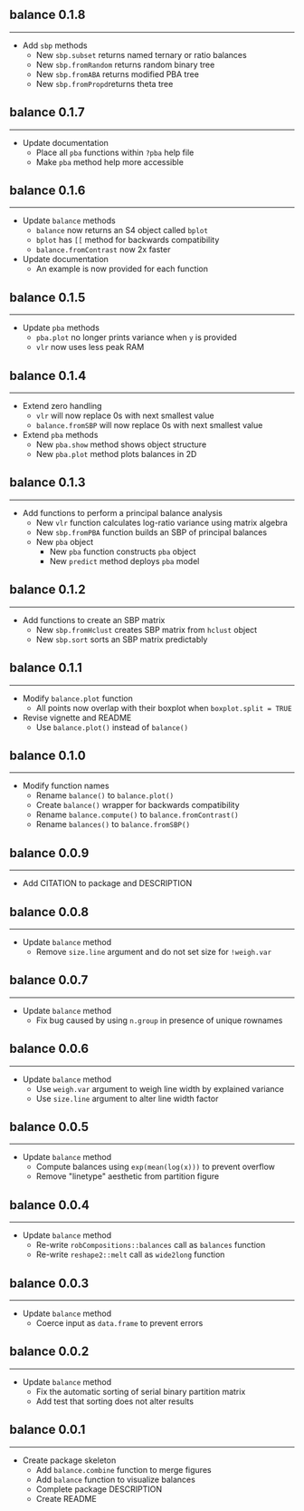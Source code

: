 ## balance 0.1.8
---------------------
* Add `sbp` methods
    * New `sbp.subset` returns named ternary or ratio balances
    * New `sbp.fromRandom` returns random binary tree
    * New `sbp.fromABA` returns modified PBA tree
    * New `sbp.fromPropd`returns theta tree

## balance 0.1.7
---------------------
* Update documentation
    * Place all `pba` functions within `?pba` help file
    * Make `pba` method help more accessible

## balance 0.1.6
---------------------
* Update `balance` methods
    * `balance` now returns an S4 object called `bplot`
    * `bplot` has `[[` method for backwards compatibility
    * `balance.fromContrast` now 2x faster
* Update documentation
    * An example is now provided for each function

## balance 0.1.5
---------------------
* Update `pba` methods
    * `pba.plot` no longer prints variance when `y` is provided
    * `vlr` now uses less peak RAM

## balance 0.1.4
---------------------
* Extend zero handling
    * `vlr` will now replace 0s with next smallest value
    * `balance.fromSBP` will now replace 0s with next smallest value
* Extend `pba` methods
    * New `pba.show` method shows object structure
    * New `pba.plot` method plots balances in 2D

## balance 0.1.3
---------------------
* Add functions to perform a principal balance analysis
    * New `vlr` function calculates log-ratio variance using matrix algebra
    * New `sbp.fromPBA` function builds an SBP of principal balances
    * New `pba` object
        * New `pba` function constructs `pba` object
        * New `predict` method deploys `pba` model

## balance 0.1.2
---------------------
* Add functions to create an SBP matrix
    * New `sbp.fromHclust` creates SBP matrix from `hclust` object
    * New `sbp.sort` sorts an SBP matrix predictably

## balance 0.1.1
---------------------
* Modify `balance.plot` function
    * All points now overlap with their boxplot when `boxplot.split = TRUE`
* Revise vignette and README
    * Use `balance.plot()` instead of `balance()`

## balance 0.1.0
---------------------
* Modify function names
    * Rename `balance()` to `balance.plot()`
    * Create `balance()` wrapper for backwards compatibility
    * Rename `balance.compute()` to `balance.fromContrast()`
    * Rename `balances()` to `balance.fromSBP()`

## balance 0.0.9
---------------------
* Add CITATION to package and DESCRIPTION

## balance 0.0.8
---------------------
* Update `balance` method
    * Remove `size.line` argument and do not set size for `!weigh.var`

## balance 0.0.7
---------------------
* Update `balance` method
    * Fix bug caused by using `n.group` in presence of unique rownames

## balance 0.0.6
---------------------
* Update `balance` method
    * Use `weigh.var` argument to weigh line width by explained variance
    * Use `size.line` argument to alter line width factor

## balance 0.0.5
---------------------
* Update `balance` method
    * Compute balances using `exp(mean(log(x)))` to prevent overflow
    * Remove "linetype" aesthetic from partition figure

## balance 0.0.4
---------------------
* Update `balance` method
    * Re-write `robCompositions::balances` call as `balances` function
    * Re-write `reshape2::melt` call as `wide2long` function

## balance 0.0.3
---------------------
* Update `balance` method
    * Coerce input as `data.frame` to prevent errors

## balance 0.0.2
---------------------
* Update `balance` method
    * Fix the automatic sorting of serial binary partition matrix
    * Add test that sorting does not alter results

## balance 0.0.1
---------------------
* Create package skeleton
    * Add `balance.combine` function to merge figures
    * Add `balance` function to visualize balances
    * Complete package DESCRIPTION
    * Create README
